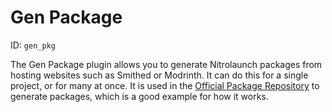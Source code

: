 # Gen Package
ID: `gen_pkg`

The Gen Package plugin allows you to generate Nitrolaunch packages from hosting websites such as Smithed or Modrinth. It can do this for a single project, or for many at once. It is used in the [Official Package Repository](https://github.com/mcvm-launcher/packages) to generate packages, which is a good example for how it works.
